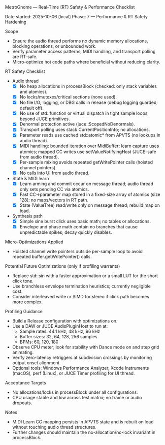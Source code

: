 MetroGnome — Real‑Time (RT) Safety & Performance Checklist

Date started: 2025-10-06 (local)
Phase: 7 — Performance & RT Safety Hardening

Scope
- Ensure the audio thread performs no dynamic memory allocations, blocking operations, or unbounded work.
- Verify parameter access patterns, MIDI handling, and transport polling are RT-safe.
- Micro-optimize hot code paths where beneficial without reducing clarity.

RT Safety Checklist
- Audio thread
  - [x] No heap allocations in processBlock (checked: only stack variables and atomics).
  - [x] No locks/mutexes/critical sections (none used).
  - [x] No file I/O, logging, or DBG calls in release (debug logging guarded; default off).
  - [x] No use of std::function or virtual dispatch in tight sample loops beyond JUCE primitives.
  - [x] Denormal protection active (juce::ScopedNoDenormals).
  - [x] Transport polling uses stack CurrentPositionInfo; no allocations.
  - [x] Parameter reads use cached std::atomic<float>* from APVTS (no lookups in audio thread).
  - [x] MIDI handling: bounded iteration over MidiBuffer; learn capture uses atomics; mapped CC writes use setValueNotifyingHost (JUCE-safe from audio thread).
  - [x] Per-sample mixing avoids repeated getWritePointer calls (hoisted channel pointers).
  - [x] No calls into UI from audio thread.
- State & MIDI learn
  - [x] Learn arming and commit occur on message thread; audio thread only sets pending CC via atomics.
  - [x] Fast CC→parameter map stored in a fixed-size array of atomics (size 128); no maps/vectors in RT path.
  - [x] State (ValueTree) read/write only on message thread; rebuild map on load.
- Synthesis path
  - [x] Simple sine burst click uses basic math; no tables or allocations.
  - [x] Envelope and phase math contain no branches that cause unpredictable spikes; decay quickly disables.

Micro-Optimizations Applied
- Hoisted channel write pointers outside per-sample loop to avoid repeated buffer.getWritePointer() calls.

Potential Future Optimizations (only if profiling warrants)
- Replace std::sin with a faster approximation or a small LUT for the short click tone.
- Use branchless envelope termination heuristics; currently negligible cost.
- Consider interleaved write or SIMD for stereo if click path becomes more complex.

Profiling Guidance
- Build a Release configuration with optimizations on.
- Use a DAW or JUCE AudioPluginHost to run at:
  - Sample rates: 44.1 kHz, 48 kHz, 96 kHz
  - Buffer sizes: 32, 64, 128, 256 samples
  - BPMs: 60, 120, 180
- Observe CPU meter; look for stability with Dance mode on and step grid animating.
- Verify zero-latency retriggers at subdivision crossings by monitoring output onset alignment.
- Optional tools: Windows Performance Analyzer, Xcode Instruments (macOS), perf (Linux), or JUCE Timer profiling for UI thread.

Acceptance Targets
- No allocations/locks in processBlock under all configurations.
- CPU usage stable and low across test matrix; no frame or audio dropouts.

Notes
- MIDI Learn CC mapping persists in APVTS state and is rebuilt on load without touching audio thread structures.
- Further changes should maintain the no-allocation/no-lock invariant in processBlock.
